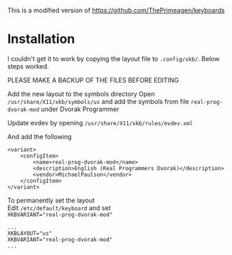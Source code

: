 This is a modified version of https://github.com/ThePrimeagen/keyboards

# Installation

I couldn't get it to work by copying the layout file to `.config/xkb/`. Below steps worked.

PLEASE MAKE A BACKUP OF THE FILES BEFORE EDITING

Add the new layout to the symbols directory
Open `/usr/share/X11/xkb/symbols/us` and add the symbols from file `real-prog-dvorak-mod` under Dvorak Programmer

Update evdev by opening `/usr/share/X11/xkb/rules/evdev.xml`

And add the following
```
<variant>
    <configItem>
        <name>real-prog-dvorak-mod</name>
        <description>English (Real Programmers Dvorak)</description>
        <vendor>MichaelPaulson</vendor>
    </configItem>
</variant>
```
To permanently set the layout  
Edit `/etc/default/keyboard` and set  
`XKBVARIANT="real-prog-dvorak-mod"`
```
...
XKBLAYOUT="us"
XKBVARIANT="real-prog-dvorak-mod"
...
```
